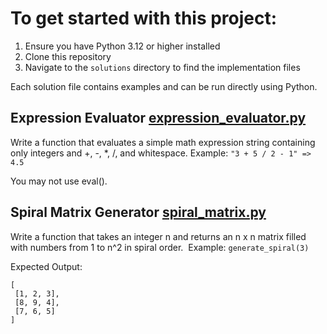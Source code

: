 # To get started with this project:

1. Ensure you have Python 3.12 or higher installed
2. Clone this repository
3. Navigate to the `solutions` directory to find the implementation files

Each solution file contains examples and can be run directly using Python.

## Expression Evaluator [expression_evaluator.py](solutions/expression_evaluator.py)
Write a function that evaluates a simple math expression string containing only integers and +, -, *, /, and whitespace.
Example:
```"3 + 5 / 2 - 1" => 4.5```

You may not use eval().


## Spiral Matrix Generator [spiral_matrix.py](solutions/spiral_matrix.py)
Write a function that takes an integer n and returns an n x n matrix filled with numbers from 1 to n^2 in spiral order. 
Example:
`generate_spiral(3)`

Expected Output:
```
[
 [1, 2, 3],
 [8, 9, 4],
 [7, 6, 5]
]
```